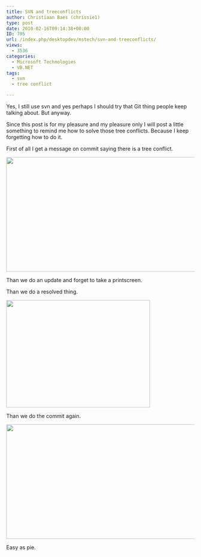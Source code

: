```yaml
---
title: SVN and treeconflicts
author: Christiaan Baes (chrissie1)
type: post
date: 2010-02-16T09:14:38+00:00
ID: 705
url: /index.php/desktopdev/mstech/svn-and-treeconflicts/
views:
  - 3536
categories:
  - Microsoft Technologies
  - VB.NET
tags:
  - svn
  - tree conflict

---
```

Yes, I still use svn and yes perhaps I should try that Git thing people keep talking about. But anyway.

Since this post is for my pleasure and my pleasure only I will post a little something to remind me how to solve those tree conflicts. Because I keep forgetting how to do it.

First of all I get a message on commit saying there is a tree conflict.

<div class="image_block">
  <img src="/wp-content/uploads/blogs/DesktopDev/svn/svn1.png" alt="" title="" width="667" height="306" />
</div>

Than we do an update and forget to take a printscreen.

Than we do a resolved thing.

<div class="image_block">
  <img src="/wp-content/uploads/blogs/DesktopDev/svn/svn2.png" alt="" title="" width="384" height="287" />
</div>

Than we do the commit again.

<div class="image_block">
  <img src="/wp-content/uploads/blogs/DesktopDev/svn/svn3.png" alt="" title="" width="667" height="306" />
</div>

Easy as pie.